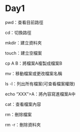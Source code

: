 # Day1

pwd：查看目前路徑

cd：切換路徑

mkdir：建立資料夾

touch：建立空檔案

cp A B：將檔案A複製成檔案B

mv：移動檔案或更改檔案名稱

ls -l：列出所有檔案(可查看檔案權限)

echo “XXX”>A：將內容寫進檔案A中

cat：查看檔案內容

rm：刪除檔案

rm -r：刪除資料夾

